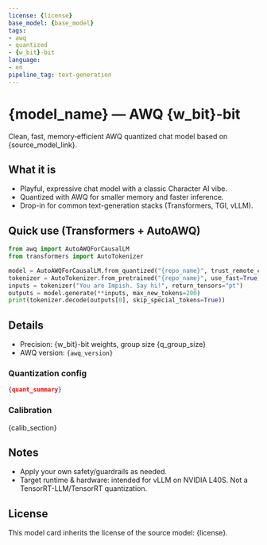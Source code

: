 ```yaml
---
license: {license}
base_model: {base_model}
tags:
- awq
- quantized
- {w_bit}-bit
language:
- en
pipeline_tag: text-generation
---
```

 
# {model_name} — AWQ {w_bit}-bit

Clean, fast, memory‑efficient AWQ quantized chat model based on {source_model_link}.

## What it is
- Playful, expressive chat model with a classic Character AI vibe.
- Quantized with AWQ for smaller memory and faster inference.
- Drop-in for common text-generation stacks (Transformers, TGI, vLLM).

## Quick use (Transformers + AutoAWQ)
```python
from awq import AutoAWQForCausalLM
from transformers import AutoTokenizer

model = AutoAWQForCausalLM.from_quantized("{repo_name}", trust_remote_code=True)
tokenizer = AutoTokenizer.from_pretrained("{repo_name}", use_fast=True)
inputs = tokenizer("You are Impish. Say hi!", return_tensors="pt")
outputs = model.generate(**inputs, max_new_tokens=200)
print(tokenizer.decode(outputs[0], skip_special_tokens=True))
```

## Details
- Precision: {w_bit}-bit weights, group size {q_group_size}
- AWQ version: `{awq_version}`

### Quantization config
```json
{quant_summary}
```

### Calibration
{calib_section}

## Notes
- Apply your own safety/guardrails as needed.
- Target runtime & hardware: intended for vLLM on NVIDIA L40S. Not a TensorRT-LLM/TensorRT quantization.

## License
This model card inherits the license of the source model: {license}.
